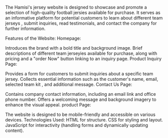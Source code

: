 The Hamisi's jersey website is designed to showcase and promote a selection of high-quality football jersies  available for purchase. It serves as an informative platform for potential customers to learn about different team jerseys , submit inquiries, read testimonials, and contact the company for further information.

Features of the Website: Homepage:

Introduces the brand with a bold title and background image. Brief descriptions of different team jerseyies  available for purchase, along with pricing and a "order Now" button linking to an inquiry page. Product Inquiry Page:

Provides a form for customers to submit inquiries about a specific team jersey. Collects essential information such as the customer's name, email, selected team kit , and additional message. Contact Us Page:

Contains company contact information, including an email link and office phone number. Offers a welcoming message and background imagery to enhance the visual appeal. product  Page:


The website is designed to be mobile-friendly and accessible on various devices. Technologies Used: HTML for structure. CSS for styling and layout. JavaScript for interactivity (handling forms and dynamically updating content).
